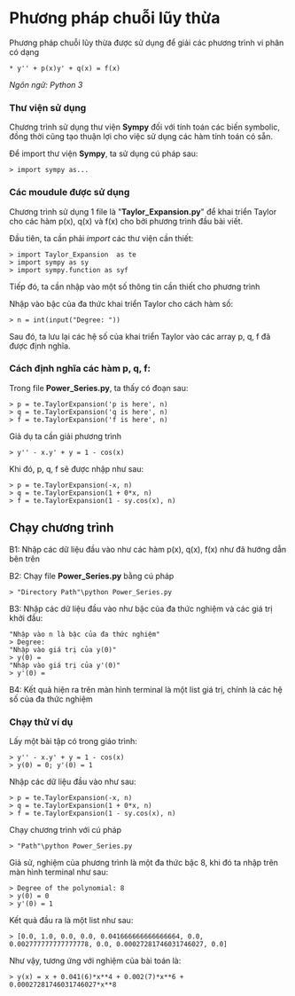 # Phương pháp chuỗi lũy thừa
Phương pháp chuỗi lũy thừa được sử dụng để giải các phương trình vi phân có dạng

    * y'' + p(x)y' + q(x) = f(x)

*Ngôn ngữ: Python 3*

### **Thư viện sử dụng**
Chương trình sử dụng thư viện **Sympy** đối với tính toán các biến symbolic, đồng thời cũng tạo thuận lợi cho việc sử dụng các hàm tính toán có sẵn.

Để import thư viện **Sympy**, ta sử dụng cú pháp sau:

    > import sympy as...
### **Các moudule được sử dụng**
Chương trình sử dụng 1 file là "**Taylor_Expansion.py**" để khai triển Taylor cho các hàm p(x), q(x) và f(x) cho bởi phương trình đầu bài viết.

Đầu tiên, ta cần phải *import* các thư viện cần thiết:

    > import Taylor_Expansion  as te
    > import sympy as sy
    > import sympy.function as syf
Tiếp đó, ta cần nhập vào một số thông tin cần thiết cho phương trình

Nhập vào bậc của đa thức khai triển Taylor cho cách hàm số:

    > n = int(input("Degree: "))
Sau đó, ta lưu lại các hệ số của khai triển Taylor vào các array p, q, f đã được định nghĩa. 

### **Cách định nghĩa các hàm p, q, f:**

Trong file **Power_Series.py**, ta thấy có đoạn sau:

    > p = te.TaylorExpansion('p is here', n)
    > q = te.TaylorExpansion('q is here', n)
    > f = te.TaylorExpansion('f is here', n)

Giả dụ ta cần giải phương trình

    > y'' - x.y' + y = 1 - cos(x)
Khi đó, p, q, f sẽ được nhập như sau:

    > p = te.TaylorExpansion(-x, n)
    > q = te.TaylorExpansion(1 + 0*x, n)
    > f = te.TaylorExpansion(1 - sy.cos(x), n)

## Chạy chương trình
B1: Nhập các dữ liệu đầu vào như các hàm p(x), q(x), f(x) như đã hướng dẫn bên trên

B2: Chạy file **Power_Series.py** bằng cú pháp

    > "Directory Path"\python Power_Series.py

B3: Nhập các dữ liệu đầu vào như bậc của đa thức nghiệm và các giá trị khởi đầu:

    "Nhập vào n là bậc của đa thức nghiệm"
    > Degree: 
    "Nhập vào giá trị của y(0)"
    > y(0) = 
    "Nhập vào giá trị của y'(0)"
    > y'(0) = 

B4: Kết quả hiện ra trên màn hình terminal là một list giá trị, chính là các hệ số của đa thức nghiệm

### **Chạy thử ví dụ**
Lấy một bài tập có trong giáo trình:

    > y'' - x.y' + y = 1 - cos(x)
    > y(0) = 0; y'(0) = 1

Nhập các dữ liệu đầu vào như sau:

    > p = te.TaylorExpansion(-x, n)
    > q = te.TaylorExpansion(1 + 0*x, n)
    > f = te.TaylorExpansion(1 - sy.cos(x), n)

Chạy chương trình với cú pháp 

    > "Path"\python Power_Series.py

Giả sử, nghiệm của phương trình là một đa thức bậc 8, khi đó ta nhập trên màn hình terminal như sau: 

    > Degree of the polynomial: 8
    > y(0) = 0
    > y'(0) = 1

Kết quả đầu ra là một list như sau:

    > [0.0, 1.0, 0.0, 0.0, 0.041666666666666664, 0.0, 0.002777777777777778, 0.0, 0.00027281746031746027, 0.0]

Như vậy, tương ứng với nghiệm của bài toán là:

    > y(x) = x + 0.041(6)*x**4 + 0.002(7)*x**6 + 0.00027281746031746027*x**8


